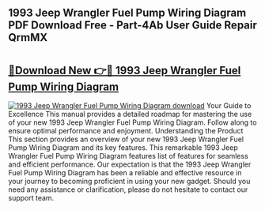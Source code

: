 ## 1993 Jeep Wrangler Fuel Pump Wiring Diagram PDF Download Free - Part-4Ab User Guide Repair QrmMX

# <h2><a href="http://dfmo9co.blite.top/?on=1993+Jeep+Wrangler+Fuel+Pump+Wiring+Diagram">🔗Download New 👉🔴 1993 Jeep Wrangler Fuel Pump Wiring Diagram</a></h2>

[![1993 Jeep Wrangler Fuel Pump Wiring Diagram download](https://i.imgur.com/lujVjoI.png)](http://dfmo9co.blite.top/?on=1993+Jeep+Wrangler+Fuel+Pump+Wiring+Diagram)
Your Guide to Excellence This manual provides a detailed roadmap for mastering the use of your new 1993 Jeep Wrangler Fuel Pump Wiring Diagram. Follow along to ensure optimal performance and enjoyment. Understanding the Product This section provides an overview of your new 1993 Jeep Wrangler Fuel Pump Wiring Diagram and its key features. This remarkable 1993 Jeep Wrangler Fuel Pump Wiring Diagram features list of features for seamless and efficient performance. Our expectation is that the 1993 Jeep Wrangler Fuel Pump Wiring Diagram has been a reliable and effective resource in your journey to becoming proficient in using your new gadget. Should you need any assistance or clarification, please do not hesitate to contact our support team.
